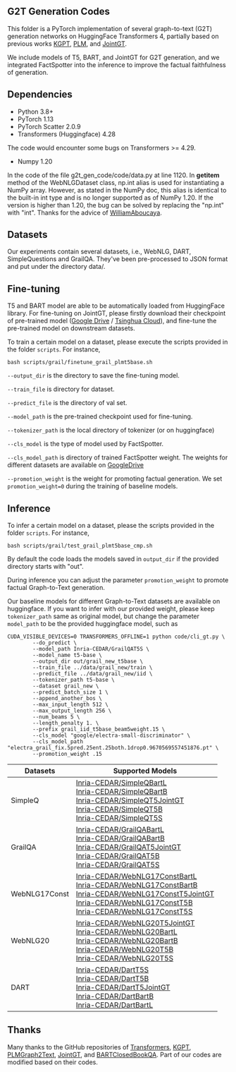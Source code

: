 
## G2T Generation Codes

This folder is a PyTorch implementation of several graph-to-text (G2T) generation networks on HuggingFace Transformers 
4, partially based on previous works [KGPT](https://github.com/wenhuchen/KGPT), 
[PLM](https://github.com/UKPLab/plms-graph2text), and [JointGT](https://github.com/thu-coai/JointGT).

We include models of T5, BART, and JointGT for G2T generation, and we integrated FactSpotter into the inference to 
improve the factual faithfulness of generation.


## Dependencies

* Python 3.8+
* PyTorch 1.13
* PyTorch Scatter 2.0.9
* Transformers (Huggingface) 4.28

The code would encounter some bugs on Transformers >= 4.29.

* Numpy 1.20

In the code of the file g2t_gen_code/code/data.py at line 1120. In __getitem__ method of the WebNLGDataset class, np.int alias is used for instantiating a NumPy array. However, as stated in the NumPy doc, this alias is identical to the built-in int type and is no longer supported as of NumPy 1.20. If the version is higher than 1.20, the bug can be solved by replacing the "np.int" with "int". Thanks for the advice of [WilliamAboucaya](https://github.com/WilliamAboucaya). 

## Datasets

Our experiments contain several datasets, i.e., WebNLG, DART, SimpleQuestions and GrailQA.
They've been pre-processed to JSON format and put under the directory data/.

## Fine-tuning

T5 and BART model are able to be automatically loaded from HuggingFace library. For fine-tuning on JointGT, please
firstly download their checkpoint of pre-trained model 
([Google Drive](https://drive.google.com/drive/folders/1FGThWaTUs1cLvkd_GHCFV8mQEDW6qfIK?usp=sharing) /
[Tsinghua Cloud](https://cloud.tsinghua.edu.cn/d/79b009058cce484fa736/)), 
and fine-tune the pre-trained model on downstream datasets.

To train a certain model on a dataset, please execute the scripts provided in the folder `scripts`.
For instance,
```shell
bash scripts/grail/finetune_grail_plmt5base.sh
```

`--output_dir` is the directory to save the fine-tuning model. 

`--train_file` is directory for dataset.

`--predict_file` is the directory of val set.

`--model_path` is the pre-trained checkpoint used for fine-tuning. 

`--tokenizer_path` is the local directory of tokenizer (or on huggingface)

`--cls_model` is the type of model used by FactSpotter.

`--cls_model_path` is directory of trained FactSpotter weight. The weights for different datasets are available on 
[GoogleDrive](https://drive.google.com/drive/folders/1zsXmo2XPCmN60j90_BbIIs18l7DSI6PL?usp=sharing)

`--promotion_weight` is the weight for promoting factual generation. 
We set `promotion_weight=0` during the training of baseline models. 


## Inference

To infer a certain model on a dataset, please the scripts provided in the folder `scripts`. For instance,

```shell
bash scripts/grail/test_grail_plmt5base_cmp.sh
```
By default the code loads the models saved in `output_dir` if the provided directory starts with "out". 

During inference you can adjust the parameter `promotion_weight` to promote factual Graph-to-Text generation.

Our baseline models for different Graph-to-Text datasets are available on huggingface. 
If you want to infer with our provided weight, please keep `tokenizer_path` same as original model, 
but change the parameter `model_path` to be the provided huggingface model, such as

```shell
CUDA_VISIBLE_DEVICES=0 TRANSFORMERS_OFFLINE=1 python code/cli_gt.py \
        --do_predict \
        --model_path Inria-CEDAR/GrailQAT5S \
        --model_name t5-base \
        --output_dir out/grail_new_t5base \
        --train_file ../data/grail_new/train \
        --predict_file ../data/grail_new/iid \
        --tokenizer_path t5-base \
        --dataset grail_new \
        --predict_batch_size 1 \
        --append_another_bos \
        --max_input_length 512 \
        --max_output_length 256 \
        --num_beams 5 \
        --length_penalty 1. \
        --prefix grail_iid_t5base_beam5weight.15 \
        --cls_model "google/electra-small-discriminator" \
        --cls_model_path "electra_grail_fix.5pred.25ent.25both.1drop0.9670569557451876.pt" \
        --promotion_weight .15
```

| Datasets | Supported Models |
|-------|------|
| SimpleQ |[Inria-CEDAR/SimpleQBartL](https://huggingface.co/Inria-CEDAR/SimpleQBartL) <br>[Inria-CEDAR/SimpleQBartB](https://huggingface.co/Inria-CEDAR/SimpleQBartB) <br>[Inria-CEDAR/SimpleQT5JointGT](https://huggingface.co/Inria-CEDAR/SimpleQT5JointGT) <br>[Inria-CEDAR/SimpleQT5B](https://huggingface.co/Inria-CEDAR/SimpleQT5B) <br>[Inria-CEDAR/SimpleQT5S](https://huggingface.co/Inria-CEDAR/SimpleQT5S) |
| GrailQA |[Inria-CEDAR/GrailQABartL](https://huggingface.co/Inria-CEDAR/GrailQABartL) <br>[Inria-CEDAR/GrailQABartB](https://huggingface.co/Inria-CEDAR/GrailQABartB) <br>[Inria-CEDAR/GrailQAT5JointGT](https://huggingface.co/Inria-CEDAR/GrailQAT5JointGT) <br>[Inria-CEDAR/GrailQAT5B](https://huggingface.co/Inria-CEDAR/GrailQAT5B) <br>[Inria-CEDAR/GrailQAT5S](https://huggingface.co/Inria-CEDAR/GrailQAT5S) |
| WebNLG17Const |[Inria-CEDAR/WebNLG17ConstBartL](https://huggingface.co/Inria-CEDAR/WebNLG17ConstBartL) <br>[Inria-CEDAR/WebNLG17ConstBartB](https://huggingface.co/Inria-CEDAR/WebNLG17ConstBartB) <br>[Inria-CEDAR/WebNLG17ConstT5JointGT](https://huggingface.co/Inria-CEDAR/WebNLG17ConstT5JointGT) <br>[Inria-CEDAR/WebNLG17ConstT5B](https://huggingface.co/Inria-CEDAR/WebNLG17ConstT5B) <br>[Inria-CEDAR/WebNLG17ConstT5S](https://huggingface.co/Inria-CEDAR/WebNLG17ConstT5S) |
| WebNLG20 |[Inria-CEDAR/WebNLG20T5JointGT](https://huggingface.co/Inria-CEDAR/WebNLG20T5JointGT) <br>[Inria-CEDAR/WebNLG20BartL](https://huggingface.co/Inria-CEDAR/WebNLG20BartL) <br>[Inria-CEDAR/WebNLG20BartB](https://huggingface.co/Inria-CEDAR/WebNLG20BartB) <br>[Inria-CEDAR/WebNLG20T5B](https://huggingface.co/Inria-CEDAR/WebNLG20T5B) <br>[Inria-CEDAR/WebNLG20T5S](https://huggingface.co/Inria-CEDAR/WebNLG20T5S) |
|DART|[Inria-CEDAR/DartT5S](https://huggingface.co/Inria-CEDAR/DartT5S) <br>[Inria-CEDAR/DartT5B](https://huggingface.co/Inria-CEDAR/DartT5B) <br>[Inria-CEDAR/DartT5JointGT](https://huggingface.co/Inria-CEDAR/DartT5JointGT) <br>[Inria-CEDAR/DartBartB](https://huggingface.co/Inria-CEDAR/DartBartB) <br>[Inria-CEDAR/DartBartL](https://huggingface.co/Inria-CEDAR/DartBartL)|

## Thanks

Many thanks to the GitHub repositories of [Transformers](https://github.com/huggingface/transformers), [KGPT](https://github.com/wenhuchen/KGPT), [PLMGraph2Text](https://github.com/UKPLab/plms-graph2text), [JointGT](https://github.com/thu-coai/JointGT), and [BARTClosedBookQA](https://github.com/shmsw25/bart-closed-book-qa). 
Part of our codes are modified based on their codes.
